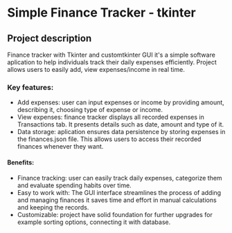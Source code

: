 
# Simple Finance Tracker - tkinter

## Project description
Finance tracker with Tkinter and customtkinter GUI it's a simple software aplication to help individuals track their daily expenses efficiently. Project allows users to easily add, view expenses/income in real time.

### Key features:

* Add expenses: user can input expenses or income by providing amount, describing it, choosing type of expense or income.
* View expenses: finance tracker displays all recorded expenses in Transactions tab. It presents details such as date, amount and type of it.
* Data storage: aplication ensures data persistence by storing expenses in the finances.json file. This allows users to access their recorded finances whenever they want.
#### Benefits:
* Finance tracking: user can easily track daily expenses, categorize them and evaluate spending habits over time.
* Easy to work with: The GUI interface streamlines the process of adding and managing finances it saves time and effort in manual calculations and keeping the records.
* Customizable: project have solid foundation for further upgrades for example sorting options, connecting it with database. 